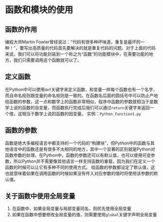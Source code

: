 # 函数和模块的使用
## 函数的作用
编程大师Martin Fowler曾经说过：“代码有很多种坏味道，重复是最坏的一种！”，要写出高质量的代码首先要解决的就是重复代码的问题。对于上面的代码来说，我们可以将功能封装到一个称之为“函数”的功能模块中，在需要功能的地方，我们只需要调用这个函数就可以了。
## 定义函数
在Python中可以使用`def`关键字来定义函数，和变量一样每个函数也有一个名字，而且命名规则跟变量的命名规则是一致的。在函数名后面的圆括号中可以防止产地给函数的参数，这一点和数学上的函数非常相似，程序中函数的参数就相当于是数学上说的函数的自变量，而函数执行完成后我们可以通过`return`关键字来返回一个值，这相当于数学上说的函数的因变量。
实例：`Python_function1.py`
## 函数的参数
函数是绝大多编程语言中都支持的一个代码的“构建块”，但Python中的函数与其他语言中的函数还是有很多不太相同的地方，其中一个显著的区别就是Python对函数参数的处理，在Python中，函数的参数还可以有默认值，也可以使用可变参数，所以Python并不需要像其他语言一样支持函数的重载，因为我们在定义一个函数的时候可以让它有多种不同的使用方式。
给函数的参数都设定了默认值，这也就意味着如果在调用函数的时候如果没有传入对应参数的值时将使用该参数的默认值。
## 关于函数中使用全局变量
1. 在函数中，如果全局变量与局部变量同名，则优先使用全局变量
2. 如果在函数中想要修改全局变量的值，则需要使用`global`关键字声明全局变量